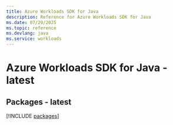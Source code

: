 ```yaml
---
title: Azure Workloads SDK for Java
description: Reference for Azure Workloads SDK for Java
ms.date: 07/29/2025
ms.topic: reference
ms.devlang: java
ms.service: workloads
---
```

# Azure Workloads SDK for Java - latest
## Packages - latest
[!INCLUDE [packages](workloads-index.md)]